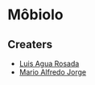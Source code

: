 # Môbiolo


## Creaters
* <a href="https://www.facebook.com/luis.deaguarosada" target="_blank">Luis Agua Rosada</a>
* <a href="https://www.facebook.com/marioalfredo.jorge" target="_blank">Mario Alfredo Jorge</a>
